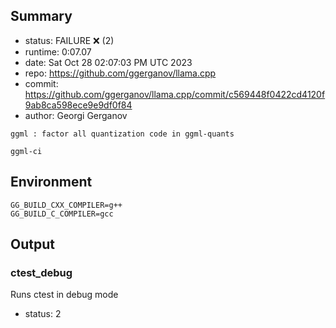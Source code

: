 ## Summary

- status:  FAILURE ❌ (2)
- runtime: 0:07.07
- date:    Sat Oct 28 02:07:03 PM UTC 2023
- repo:    https://github.com/ggerganov/llama.cpp
- commit:  https://github.com/ggerganov/llama.cpp/commit/c569448f0422cd4120f9ab8ca598ece9e9df0f84
- author:  Georgi Gerganov
```
ggml : factor all quantization code in ggml-quants

ggml-ci
```

## Environment

```
GG_BUILD_CXX_COMPILER=g++
GG_BUILD_C_COMPILER=gcc
```

## Output

### ctest_debug

Runs ctest in debug mode
- status: 2
```

```

